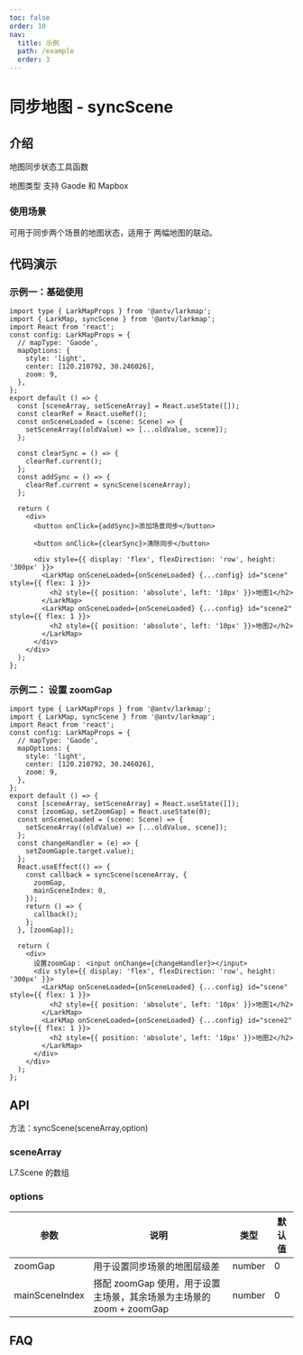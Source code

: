 ```yaml
---
toc: false
order: 10
nav:
  title: 示例
  path: /example
  order: 3
---
```


# 同步地图 - syncScene

## 介绍

地图同步状态工具函数

地图类型 支持 Gaode 和 Mapbox

### 使用场景

可用于同步两个场景的地图状态，适用于 两幅地图的联动。

## 代码演示

### 示例一：基础使用

```tsx
import type { LarkMapProps } from '@antv/larkmap';
import { LarkMap, syncScene } from '@antv/larkmap';
import React from 'react';
const config: LarkMapProps = {
  // mapType: 'Gaode',
  mapOptions: {
    style: 'light',
    center: [120.210792, 30.246026],
    zoom: 9,
  },
};
export default () => {
  const [sceneArray, setSceneArray] = React.useState([]);
  const clearRef = React.useRef();
  const onSceneLoaded = (scene: Scene) => {
    setSceneArray((oldValue) => [...oldValue, scene]);
  };

  const clearSync = () => {
    clearRef.current();
  };
  const addSync = () => {
    clearRef.current = syncScene(sceneArray);
  };

  return (
    <div>
      <button onClick={addSync}>添加场景同步</button>

      <button onClick={clearSync}>清除同步</button>

      <div style={{ display: 'flex', flexDirection: 'row', height: '300px' }}>
        <LarkMap onSceneLoaded={onSceneLoaded} {...config} id="scene" style={{ flex: 1 }}>
          <h2 style={{ position: 'absolute', left: '10px' }}>地图1</h2>
        </LarkMap>
        <LarkMap onSceneLoaded={onSceneLoaded} {...config} id="scene2" style={{ flex: 1 }}>
          <h2 style={{ position: 'absolute', left: '10px' }}>地图2</h2>
        </LarkMap>
      </div>
    </div>
  );
};
```

### 示例二： 设置 zoomGap

```tsx
import type { LarkMapProps } from '@antv/larkmap';
import { LarkMap, syncScene } from '@antv/larkmap';
import React from 'react';
const config: LarkMapProps = {
  // mapType: 'Gaode',
  mapOptions: {
    style: 'light',
    center: [120.210792, 30.246026],
    zoom: 9,
  },
};
export default () => {
  const [sceneArray, setSceneArray] = React.useState([]);
  const [zoomGap, setZoomGap] = React.useState(0);
  const onSceneLoaded = (scene: Scene) => {
    setSceneArray((oldValue) => [...oldValue, scene]);
  };
  const changeHandler = (e) => {
    setZoomGap(e.target.value);
  };
  React.useEffect(() => {
    const callback = syncScene(sceneArray, {
      zoomGap,
      mainSceneIndex: 0,
    });
    return () => {
      callback();
    };
  }, [zoomGap]);

  return (
    <div>
      设置zoomGap： <input onChange={changeHandler}></input>
      <div style={{ display: 'flex', flexDirection: 'row', height: '300px' }}>
        <LarkMap onSceneLoaded={onSceneLoaded} {...config} id="scene" style={{ flex: 1 }}>
          <h2 style={{ position: 'absolute', left: '10px' }}>地图1</h2>
        </LarkMap>
        <LarkMap onSceneLoaded={onSceneLoaded} {...config} id="scene2" style={{ flex: 1 }}>
          <h2 style={{ position: 'absolute', left: '10px' }}>地图2</h2>
        </LarkMap>
      </div>
    </div>
  );
};
```

## API

方法：syncScene(sceneArray,option)

### sceneArray

L7.Scene 的数组

### options

| 参数           | 说明                                                                 | 类型   | 默认值 |
| -------------- | -------------------------------------------------------------------- | ------ | ------ |
| zoomGap        | 用于设置同步场景的地图层级差                                         | number | 0      |
| mainSceneIndex | 搭配 zoomGap 使用，用于设置主场景，其余场景为主场景的 zoom + zoomGap | number | 0      |

## FAQ

